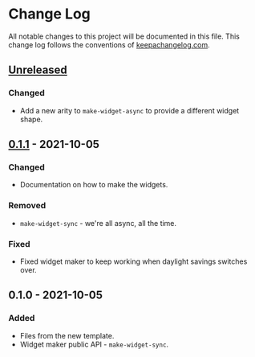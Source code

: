 # Change Log
All notable changes to this project will be documented in this file. This change log follows the conventions of [keepachangelog.com](http://keepachangelog.com/).

## [Unreleased]
### Changed
- Add a new arity to `make-widget-async` to provide a different widget shape.

## [0.1.1] - 2021-10-05
### Changed
- Documentation on how to make the widgets.

### Removed
- `make-widget-sync` - we're all async, all the time.

### Fixed
- Fixed widget maker to keep working when daylight savings switches over.

## 0.1.0 - 2021-10-05
### Added
- Files from the new template.
- Widget maker public API - `make-widget-sync`.

[Unreleased]: https://sourcehost.site/your-name/winter-onboarding-2021/compare/0.1.1...HEAD
[0.1.1]: https://sourcehost.site/your-name/winter-onboarding-2021/compare/0.1.0...0.1.1

